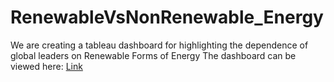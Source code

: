 # RenewableVsNonRenewable_Energy
We are creating a tableau dashboard for highlighting the dependence of global leaders on Renewable Forms of Energy
The dashboard can be viewed here: [Link](https://prod-useast-b.online.tableau.com/t/dsba5122fall2021/views/Mid_Energy/Main_Dashboard?:showAppBanner=false&:display_count=n&:showVizHome=n&:origin=viz_share_link)
